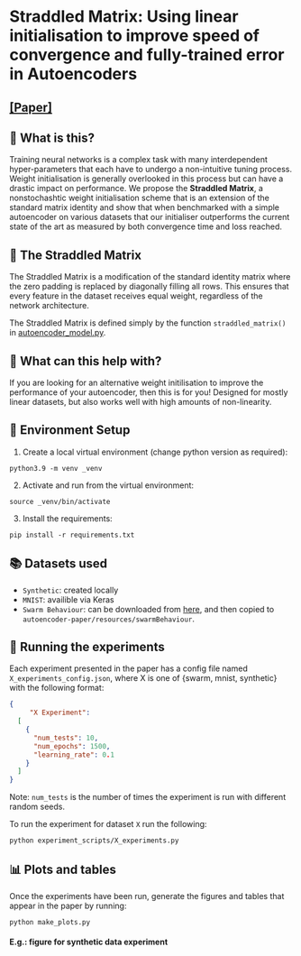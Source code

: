 # Straddled Matrix: Using linear initialisation to improve speed of convergence and fully-trained error in Autoencoders

## [[Paper]](about:blank)

## 🤔 What is this?
Training neural networks is a complex task with many interdependent hyper-parameters that each have to undergo a non-intuitive tuning
process. Weight initialisation is generally overlooked in this process but
can have a drastic impact on performance. We propose the <strong>Straddled Matrix</strong>, a nonstochashtic
weight initialisation scheme that is an extension of the standard matrix
identity and show that when benchmarked with a simple autoencoder
on various datasets that our initialiser outperforms the current state of
the art as measured by both convergence time and loss reached.

## 💊 The Straddled Matrix

The Straddled Matrix is a modification of the standard identity matrix where the zero padding is replaced by diagonally filling all rows. This ensures that every feature in the dataset receives equal weight, regardless of the network architecture.

The Straddled Matrix is defined simply by the function `straddled_matrix()` in [autoencoder_model.py](src/autoencoder_model.py).


## 🚀 What can this help with?

If you are looking for an alternative weight initilisation to improve the performance of your autoencoder, then this is for you! Designed for mostly linear datasets, but also works well with high amounts of non-linearity.

## 🌲 Environment Setup

1. Create a local virtual environment (change python version as required):
```shell
python3.9 -m venv _venv
```

2. Activate and run from the virtual environment:
```shell
source _venv/bin/activate
```

3. Install the requirements:
```shell
pip install -r requirements.txt
```

## 📚 Datasets used

- `Synthetic`: created locally
- `MNIST`: availible via Keras
- `Swarm Behaviour`: can be downloaded from [here](https://www.kaggle.com/datasets/deepcontractor/swarm-behaviour-classification), and then copied to `autoencoder-paper/resources/swarmBehaviour`.

## 🚀 Running the experiments
Each experiment presented in the paper has a config file named `X_experiments_config.json`, where X is one of {swarm, mnist, synthetic} with the following format:

```json
{
     "X Experiment":
  [
    {
      "num_tests": 10,
      "num_epochs": 1500,
      "learning_rate": 0.1
    }
  ]
}
```
Note: `num_tests` is the number of times the experiment is run with different random seeds.

To run the experiment for dataset `X` run the following:
```bash
python experiment_scripts/X_experiments.py
```

## 📊 Plots and tables

Once the experiments have been run, generate the figures and tables that appear in the paper by running:
```shell
python make_plots.py
```

#### E.g.: figure for synthetic data experiment
